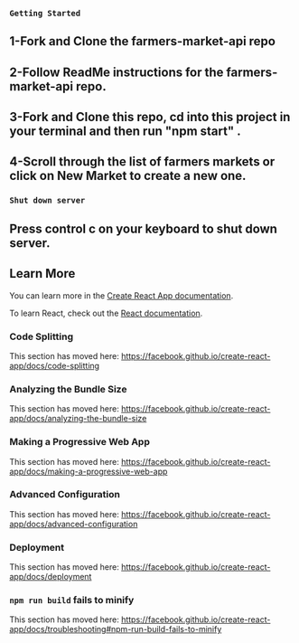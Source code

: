 

 ###                     `Getting Started`
 ## 1-Fork and Clone the farmers-market-api repo 
 ## 2-Follow ReadMe instructions for the farmers-market-api repo. 
 ## 3-Fork and Clone this repo, cd into this project in your terminal and then run "npm start" .
 ## 4-Scroll through the list of farmers markets or click on New Market to create a new one. 



###                       `Shut down server`


## Press control c on your keyboard to shut down server. 













## Learn More

You can learn more in the [Create React App documentation](https://facebook.github.io/create-react-app/docs/getting-started).

To learn React, check out the [React documentation](https://reactjs.org/).

### Code Splitting

This section has moved here: https://facebook.github.io/create-react-app/docs/code-splitting

### Analyzing the Bundle Size

This section has moved here: https://facebook.github.io/create-react-app/docs/analyzing-the-bundle-size

### Making a Progressive Web App

This section has moved here: https://facebook.github.io/create-react-app/docs/making-a-progressive-web-app

### Advanced Configuration

This section has moved here: https://facebook.github.io/create-react-app/docs/advanced-configuration

### Deployment

This section has moved here: https://facebook.github.io/create-react-app/docs/deployment

### `npm run build` fails to minify

This section has moved here: https://facebook.github.io/create-react-app/docs/troubleshooting#npm-run-build-fails-to-minify
